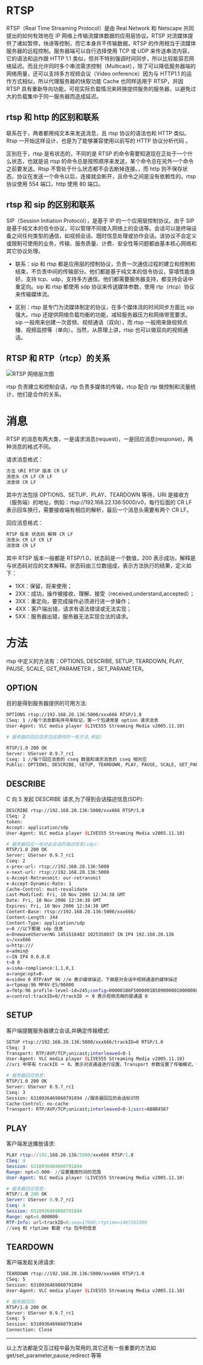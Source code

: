 # RTSP

RTSP（Real Time Streaming Protocol）是由 Real Network 和 Netscape 共同提出的如何有效地在 IP 网络上传输流媒体数据的应用层协议。RTSP 对流媒体提供了诸如暂停，快进等控制，而它本身并不传输数据，RTSP 的作用相当于流媒体服务器的远程控制。服务器端可以自行选择使用 TCP 或 UDP 来传送串流内容，它的语法和运作跟 HTTP 1.1 类似，但并不特别强调时间同步，所以比较能容忍网络延迟。而且允许同时多个串流需求控制（Multicast），除了可以降低服务器端的网络用量，还可以支持多方视频会议（Video onference）因为与 HTTP1.1 的运作方式相似，所以代理服务器的快取功能 Cache 也同样适用于 RTSP，并因 RTSP 具有重新导向功能，可视实际负载情况来转换提供服务的服务器，以避免过大的负载集中于同一服务器而造成延迟。

## rtsp 和 http 的区别和联系

联系在于，两者都用纯文本来发送消息，且 rtsp 协议的语法也和 HTTP 类似。Rtsp 一开始这样设计，也是为了能够兼容使用以前写的 HTTP 协议分析代码 。

区别在于，rtsp 是有状态的，不同的是 RTSP 的命令需要知道现在正处于一个什么状态，也就是说 rtsp 的命令总是按照顺序来发送，某个命令总在另外一个命令之前要发送。Rtsp 不管处于什么状态都不会去断掉连接。，而 http 则不保存状态，协议在发送一个命令以后，连接就会断开，且命令之间是没有依赖性的。rtsp 协议使用 554 端口，http 使用 80 端口。

## rtsp 和 sip 的区别和联系

SIP（Session Initiation Protocol），是基于 IP 的一个应用层控制协议。由于 SIP 是基于纯文本的信令协议，可以管理不同接入网络上的会话等。会话可以是终端设备之间任何类型的通信，如视频会话、既时信息处理或协作会话。该协议不会定义或限制可使用的业务，传输、服务质量、计费、安全性等问题都由基本核心网络和其它协议处理。

- 联系：sip 和 rtsp 都是应用层的控制协议，负责一次通信过程的建立和控制和结束，不负责中间的传输部分。他们都是基于纯文本的信令协议，穿墙性能良好。支持 tcp、udp，支持多方通信。他们都需要服务器支持，都支持会话中重定向。sip 和 rtsp 都使用 sdp 协议来传送媒体参数，使用 rtp（rtcp）协议来传输媒体流。

- 区别：rtsp 是专门为流媒体制定的协议，在多个媒体流的时间同步方面比 sip 强大。rtsp 还提供网络负载均衡的功能，减轻服务器压力和网络带宽要求。sip 一般用来创建一次音频、视频通话（双向），而 rtsp 一般用来做视频点播、视频监控等（单向）。当然，从原理上讲，rtsp 也可以做双向的视频通话。

## RTSP 和 RTP（rtcp）的关系

![RTSP 网络层次图](https://s2.ax1x.com/2020/02/10/151agH.png)

rtsp 负责建立和控制会话，rtp 负责多媒体的传输，rtcp 配合 rtp 做控制和流量统计，他们是合作的关系。

# 消息

RTSP 的消息有两大类，一是请求消息(request)，一是回应消息(response)，两种消息的格式不同。

请求消息格式：

```s
方法 URI RTSP 版本 CR LF
消息头 CR LF CR LF
消息体 CR LF
```

其中方法包括 OPTIONS、SETUP、PLAY、TEARDOWN 等待，URI 是接收方（服务端）的地址，例如：rtsp://192.168.22.136:5000/v0，每行后面的 CR LF 表示回车换行，需要接收端有相应的解析，最后一个消息头需要有两个 CR LF。

回应消息格式：

```s
RTSP 版本 状态码 解释 CR LF
消息头 CR LF CR LF
消息体 CR LF
```

其中 RTSP 版本一般都是 RTSP/1.0，状态码是一个数值，200 表示成功，解释是与状态码对应的文本解释。状态码由三位数组成，表示方法执行的结果，定义如下：

- 1XX：保留，将来使用；
- 2XX：成功，操作被接收、理解、接受（received,understand,accepted）；
- 3XX：重定向，要完成操作必须进行进一步操作；
- 4XX：客户端出错，请求有语法错误或无法实现；
- 5XX：服务器出错，服务器无法实现合法的请求。

# 方法

rtsp 中定义的方法有：OPTIONS, DESCRIBE, SETUP, TEARDOWN, PLAY, PAUSE, SCALE, GET_PARAMETER ，SET_PARAMETER。

## OPTION

目的是得到服务器提供的可用方法:

```sh
OPTIONS rtsp://192.168.20.136:5000/xxx666 RTSP/1.0
CSeq: 1 //每个消息都有序号来标记，第一个包通常是 option 请求消息
User-Agent: VLC media player (LIVE555 Streaming Media v2005.11.10)

# 服务器的回应信息包括提供的一些方法,例如:

RTSP/1.0 200 OK
Server: UServer 0.9.7_rc1
Cseq: 1 //每个回应消息的 cseq 数值和请求消息的 cseq 相对应
Public: OPTIONS, DESCRIBE, SETUP, TEARDOWN, PLAY, PAUSE, SCALE, GET_PARAMETER //服务器提供的可用的方法
```

## DESCRIBE

C 向 S 发起 DESCRIBE 请求,为了得到会话描述信息(SDP):

```sh
DESCRIBE rtsp://192.168.20.136:5000/xxx666 RTSP/1.0
CSeq: 2
token:
Accept: application/sdp
User-Agent: VLC media player (LIVE555 Streaming Media v2005.11.10)

# 服务器回应一些对此会话的描述信息(sdp):
RTSP/1.0 200 OK
Server: UServer 0.9.7_rc1
Cseq: 2
x-prev-url: rtsp://192.168.20.136:5000
x-next-url: rtsp://192.168.20.136:5000
x-Accept-Retransmit: our-retransmit
x-Accept-Dynamic-Rate: 1
Cache-Control: must-revalidate
Last-Modified: Fri, 10 Nov 2006 12:34:38 GMT
Date: Fri, 10 Nov 2006 12:34:38 GMT
Expires: Fri, 10 Nov 2006 12:34:38 GMT
Content-Base: rtsp://192.168.20.136:5000/xxx666/
Content-Length: 344
Content-Type: application/sdp
v=0 //以下都是 sdp 信息
o=OnewaveUServerNG 1451516402 1025358037 IN IP4 192.168.20.136
s=/xxx666
u=http:///
e=admin@
c=IN IP4 0.0.0.0
t=0 0
a=isma-compliance:1,1.0,1
a=range:npt=0-
m=video 0 RTP/AVP 96 //m 表示媒体描述，下面是对会话中视频通道的媒体描述
a=rtpmap:96 MP4V-ES/90000
a=fmtp:96 profile-level-id=245;config=000001B0F5000001B509000001000000012000C888B0E0E0FA62D089028307
a=control:trackID=0//trackID ＝ 0 表示视频流用的是通道 0
```

## SETUP

客户端提醒服务器建立会话,并确定传输模式:

```sh
SETUP rtsp://192.168.20.136:5000/xxx666/trackID=0 RTSP/1.0
CSeq: 3
Transport: RTP/AVP/TCP;unicast;interleaved=0-1
User-Agent: VLC media player (LIVE555 Streaming Media v2005.11.10)
//uri 中带有 trackID ＝ 0，表示对该通道进行设置。Transport 参数设置了传输模式，包的结构。接下来的数据包头部第二个字节位置就是 interleaved，它的值是每个通道都不同的，trackID ＝ 0 的 interleaved 值有两个 0 或 1，0 表示 rtp 包，1 表示 rtcp 包，接受端根据 interleaved 的值来区别是哪种数据包。

# 服务器回应信息:
RTSP/1.0 200 OK
Server: UServer 0.9.7_rc1
Cseq: 3
Session: 6310936469860791894 //服务器回应的会话标识符
Cache-Control: no-cache
Transport: RTP/AVP/TCP;unicast;interleaved=0-1;ssrc=6B8B4567
```

## PLAY

客户端发送播放请求:

```s
PLAY rtsp://192.168.20.136:5000/xxx666 RTSP/1.0
CSeq: 4
Session: 6310936469860791894
Range: npt=0.000- //设置播放时间的范围
User-Agent: VLC media player (LIVE555 Streaming Media v2005.11.10)

# 服务器回应信息:
RTSP/1.0 200 OK
Server: UServer 0.9.7_rc1
Cseq: 4
Session: 6310936469860791894
Range: npt=0.000000-
RTP-Info: url=trackID=0;seq=17040;rtptime=1467265309
//seq 和 rtptime 都是 rtp 包中的信息
```

## TEARDOWN

客户端发起关闭请求:

```sh
TEARDOWN rtsp://192.168.20.136:5000/xxx666 RTSP/1.0
CSeq: 5
Session: 6310936469860791894
User-Agent: VLC media player (LIVE555 Streaming Media v2005.11.10)

# 服务器回应:
RTSP/1.0 200 OK
Server: UServer 0.9.7_rc1
Cseq: 5
Session: 6310936469860791894
Connection: Close
```

---

以上方法都是交互过程中最为常用的,其它还有一些重要的方法如 get/set_parameter,pause,redirect 等等
